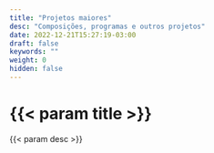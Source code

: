 ```yaml
---
title: "Projetos maiores"
desc: "Composições, programas e outros projetos"
date: 2022-12-21T15:27:19-03:00
draft: false
keywords: ""
weight: 0
hidden: false
---
```

# {{< param title >}}

{{< param desc >}}
